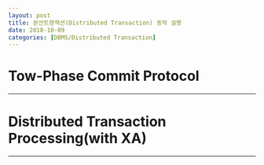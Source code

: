 ```yaml
---
layout: post
title: 분산트랜잭션(Distributed Transaction) 동작 설명
date: 2018-10-09
categories: [DBMS/Distributed Transaction]
---
```


# Tow-Phase Commit Protocol
***

# Distributed Transaction Processing(with XA)
***
